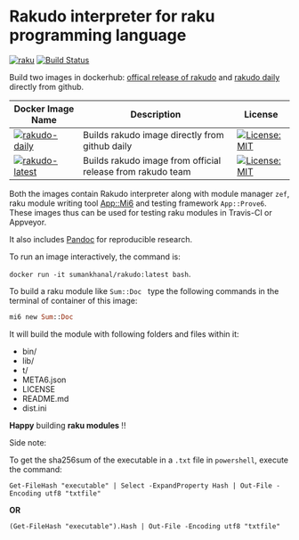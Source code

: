 # Rakudo interpreter for raku programming language

[![raku](https://img.shields.io/badge/raku-v6.d-blue.svg)](https://raku.org/)
[![Build Status](https://travis-ci.com/sumanstats/rakudo.svg?branch=master)](https://travis-ci.com/sumanstats/rakudo)



Build two images in dockerhub: [offical release of rakudo](https://hub.docker.com/r/sumankhanal/rakudo:latest) and [rakudo daily](https://hub.docker.com/r/sumankhanal/rakudo:daily) directly from github.

| Docker Image Name | Description |  License |
|-------------------|--------------|----------|
|[![rakudo-daily](https://img.shields.io/badge/rakudo-daily-blue.svg)](https://hub.docker.com/r/sumankhanal/rakudo) | Builds rakudo image directly from github daily | [![License: MIT](https://img.shields.io/badge/License-MIT-yellow.svg)](https://opensource.org/licenses/MIT) |
|[![rakudo-latest](https://img.shields.io/badge/rakudo-latest-blue.svg)](https://hub.docker.com/r/sumankhanal/rakudo) | Builds rakudo image from official release from rakudo team | [![License: MIT](https://img.shields.io/badge/License-MIT-yellow.svg)](https://opensource.org/licenses/MIT) |



Both the images contain Rakudo interpreter along with module manager `zef`, raku module writing tool [App::Mi6](https://github.com/skaji/mi6) and testing framework `App::Prove6`. These images thus can be used for testing raku modules in Travis-CI or Appveyor.

It also includes [Pandoc](https://pandoc.org/index.html) for reproducible research.


To run an image interactively, the command is:

`docker run -it sumankhanal/rakudo:latest bash`.

To build a raku module like  `Sum::Doc ` type the following commands in the terminal of container of this image:

  ```raku
  mi6 new Sum::Doc
  ```
  
It will build the module with following folders and files within it:

  - bin/
  - lib/
  - t/
  - META6.json
  - LICENSE
  - README.md
  - dist.ini
  
**Happy** building **raku modules** !!


Side note:

To get the sha256sum of the executable in a `.txt` file in `powershell`, execute the command:

 ```
 Get-FileHash "executable" | Select -ExpandProperty Hash | Out-File -Encoding utf8 "txtfile" 
 ```
 
 **OR**
 
 ```
(Get-FileHash "executable").Hash | Out-File -Encoding utf8 "txtfile"
 ```
